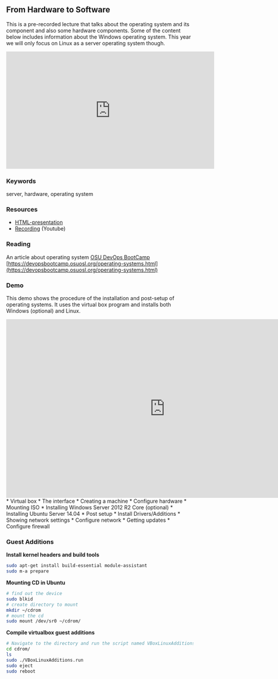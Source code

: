 ## From Hardware to Software

This is a pre-recorded lecture that talks about the operating system and its component and also some hardware components. 
Some of the content below includes information about the Windows operating system. 
This year we will only focus on Linux as a server operating system though.

<iframe width="560" height="315" src="https://www.youtube.com/embed/V2B21MCQ0GM?t=10m23s&list=PLSWJPPj5sKmr_PkB_qU4SAA-B5Rv4ICF2" frameborder="0" allowfullscreen></iframe>

### Keywords
server, hardware, operating system

### Resources
- [HTML-presentation](https://cdn.rawgit.com/1dv031/syllabus/master/lectures/part_2/03_Server-from-hardware-to-software/index.html#/)
- [Recording](https://youtu.be/V2B21MCQ0GM?list=PLSWJPPj5sKmr_PkB_qU4SAA-B5Rv4ICF2&t=786) (Youtube)

### Reading
An article about operating system [OSU DevOps BootCamp](https://devopsbootcamp.osuosl.org/operating-systems.html) <br />
[https://devopsbootcamp.osuosl.org/operating-systems.html](https://devopsbootcamp.osuosl.org/operating-systems.html)

### Demo
This demo shows the procedure of the installation and post-setup of operating systems. It uses the virtual box program and installs both Windows (optional) and Linux.


<iframe width="853" height="480" src="https://www.youtube.com/embed/cRTm7FO3w98?rel=0" frameborder="0" allowfullscreen></iframe>
* Virtual box
  * The interface
  * Creating a machine
  * Configure hardware
  * Mounting ISO
* Installing Windows Server 2012 R2 Core (optional)
* Installing Ubuntu Server 14.04
* Post setup
  * Install Drivers/Additions
  * Showing network settings
  * Configure network
  * Getting updates
  * Configure firewall

### Guest Additions
**Install kernel headers and build tools**
```bash
sudo apt-get install build-essential module-assistant
sudo m-a prepare
```

**Mounting CD in Ubuntu**
```bash
# find out the device
sudo blkid
# create directory to mount
mkdir ~/cdrom
# mount the cd
sudo mount /dev/sr0 ~/cdrom/
```

**Compile virtualbox guest additions**
```bash
# Navigate to the directory and run the script named VBoxLinuxAdditions.run
cd cdrom/
ls
sudo ./VBoxLinuxAdditions.run
sudo eject
sudo reboot
```